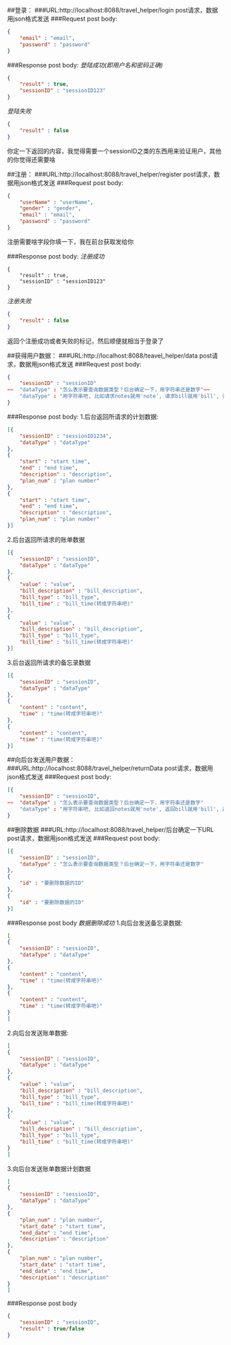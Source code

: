 ##登录：
###URL:http://localhost:8088/travel_helper/login
post请求，数据用json格式发送
###Request post body:
```json
{
	"email" : "email",
	"password" : "password"
}
```
###Response post body:
*登陆成功(即用户名和密码正确)*
```json
{
	"result" : true,
	"sessionID" : "sessionID123"
}
```
*登陆失败*
```json
{
	"result" : false
}
```
你定一下返回的内容，我觉得需要一个sessionID之类的东西用来验证用户，其他的你觉得还需要啥


##注册：
###URL:http://localhost:8088/travel_helper/register
post请求，数据用json格式发送
###Request post body:
```json
{
	"userName" : "userName",
	"gender" : "gender",
	"email" : "email",
	"password" : "password"
}
```
注册需要啥字段你填一下，我在前台获取发给你

###Response post body:
*注册成功*
```josn
{
	"result" : true,
	"sessionID" : "sessionID123"
}
```
*注册失败*
```json
{
	"result" : false
}
```
返回个注册成功或者失败的标记，然后顺便就相当于登录了

##获得用户数据：
###URL:http://localhost:8088/teavel_helper/data
post请求，数据用json格式发送
###Request post body:
```json
{
	"sessionID" : "sessionID"
~~	"dataType" : "怎么表示要查询数据类型？后台确定一下，用字符串还是数字"~~
	"dataType" : "用字符串吧, 比如请求notes就用'note', 请求bill就用'bill', 请求plan就用'plan', 都用单数吧"
}
```
###Response post body:
1.后台返回所请求的计划数据:
```json
[{
	"sessionID" : "sessionID1234",
	"dataType" : "dataType"
},
{
	"start" : "start time",
	"end" : "end time",
	"description" : "description",
	"plan_num" : "plan number"
},
{
	"start" : "start time",
	"end" : "end time",
	"description" : "description",
	"plan_num" : "plan number"
}]
```
2.后台返回所请求的账单数据
```json
[{
	"sessionID" : "sessionID",
	"dataType" : "dataType"
},
{
	"value" : "value",
	"bill_description" : "bill_description",
	"bill_type" : "bill_type",
	"bill_time" : "bill_time(转成字符串吧)"
},
{
	"value" : "value",
	"bill_description" : "bill_description",
	"bill_type" : "bill_type",
	"bill_time" : "bill_time(转成字符串吧)"
}]
```
3.后台返回所请求的备忘录数据
```json
[{
	"sessionID" : "sessionID",
	"dataType" : "dataType"
},
{
	"content" : "content",
	"time" : "time(转成字符串吧)"
},
{
	"content" : "content",
	"time" : "time(转成字符串吧)"
}]
```
##向后台发送用户数据：
###URL:http://localhost:8088/travel_helper/returnData
post请求，数据用json格式发送
###Request post body:
```json
[{
	"sessionID" : "sessionID",
~~	"dataType" : "怎么表示要查询数据类型？后台确定一下，用字符串还是数字"
	"dataType" : "用字符串吧, 比如返回notes就用'note', 返回bill就用'bill', 返回plan就用'plan', 都用单数吧"
}
```

##删除数据
###URL:http://localhost:8088/travel_helper/后台确定一下URL
post请求，数据用json格式发送
###Request post body:
```json
[{
	"sessionID" : "sessionID",
	"dataType" : "怎么表示要查询数据类型？后台确定一下，用字符串还是数字"
},
{
	"id" : "要删除数据的ID"
},
{
	"id" : "要删除数据的ID"
}]
```
###Response post body
*数据删除成功*
1.向后台发送备忘录数据:
```json
[
{
	"sessionID" : "sessionID",
	"dataType" : "dataType"
},
{
	"content" : "content",
	"time" : "time(转成字符串吧)"
},
{
	"content" : "content",
	"time" : "time(转成字符串吧)"
}
]
```
2.向后台发送账单数据:
```json
[
{
	"sessionID" : "sessionID",
	"dataType" : "dataType"
},
{
	"value" : "value",
	"bill_description" : "bill_description",
	"bill_type" : "bill_type",
	"bill_time" : "bill_time(转成字符串吧)"
},
{
	"value" : "value",
	"bill_description" : "bill_description",
	"bill_type" : "bill_type",
	"bill_time" : "bill_time(转成字符串吧)"
}
]
```
3.向后台发送账单数据计划数据
```json
[
{
	"sessionID" : "sessionID",
	"dataType" : "dataType"
},
{
	"plan_num" : "plan number",
	"start_date" : "start time",
	"end_date" : "end time",
	"description" : "description"
},
{
	"plan_num" : "plan number",
	"start_date" : "start time",
	"end_date" : "end time",
	"description" : "description"
}
]
```
###Response post body  
```json
{
	"sessionID" : "sessionID",
	"result" : true/false
}
```
